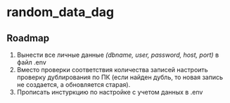 # random_data_dag

## Roadmap

1. Вынести все личные данные *(dbname, user, password, host, port)* в файл .env
2. Вместо проверки соответствия количества записей настроить проверку дублирования по ПК (если найден дубль, то новая запись не создается, а обновляется старая).
3. Прописать инстуркцию по настройке с учетом данных в .env
